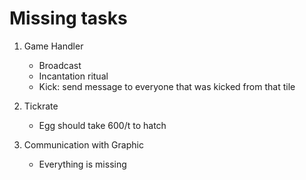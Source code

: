 # Missing tasks
1. Game Handler
	- Broadcast
	- Incantation ritual
	- Kick: send message to everyone that was kicked from that tile

2. Tickrate
	- Egg should take 600/t to hatch

3. Communication with Graphic
	- Everything is missing
